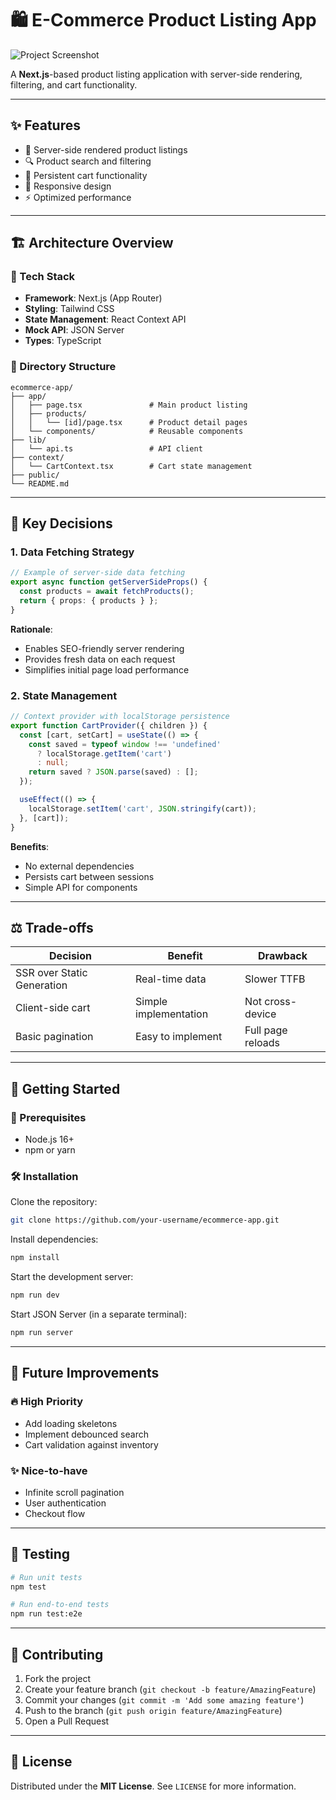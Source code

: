 # 🛍️ E-Commerce Product Listing App

![Project Screenshot](./screenshot.png)

A **Next.js**-based product listing application with server-side rendering, filtering, and cart functionality.

---

## ✨ Features

- 🚀 Server-side rendered product listings  
- 🔍 Product search and filtering  
- 🛒 Persistent cart functionality  
- 📱 Responsive design  
- ⚡ Optimized performance  

---

## 🏗️ Architecture Overview

### 🧰 Tech Stack

- **Framework**: Next.js (App Router)  
- **Styling**: Tailwind CSS  
- **State Management**: React Context API  
- **Mock API**: JSON Server  
- **Types**: TypeScript  

### 📁 Directory Structure

```
ecommerce-app/
├── app/
│   ├── page.tsx               # Main product listing
│   ├── products/
│   │   └── [id]/page.tsx      # Product detail pages
│   └── components/            # Reusable components
├── lib/
│   └── api.ts                 # API client
├── context/
│   └── CartContext.tsx        # Cart state management
├── public/
└── README.md
```

---

## 🧠 Key Decisions

### 1. Data Fetching Strategy

```ts
// Example of server-side data fetching
export async function getServerSideProps() {
  const products = await fetchProducts();
  return { props: { products } };
}
```

**Rationale**:
- Enables SEO-friendly server rendering  
- Provides fresh data on each request  
- Simplifies initial page load performance  

### 2. State Management

```ts
// Context provider with localStorage persistence
export function CartProvider({ children }) {
  const [cart, setCart] = useState(() => {
    const saved = typeof window !== 'undefined' 
      ? localStorage.getItem('cart') 
      : null;
    return saved ? JSON.parse(saved) : [];
  });

  useEffect(() => {
    localStorage.setItem('cart', JSON.stringify(cart));
  }, [cart]);
}
```

**Benefits**:
- No external dependencies  
- Persists cart between sessions  
- Simple API for components  

---

## ⚖️ Trade-offs

| Decision                     | Benefit             | Drawback                   |
|-----------------------------|---------------------|----------------------------|
| SSR over Static Generation  | Real-time data      | Slower TTFB                |
| Client-side cart            | Simple implementation | Not cross-device         |
| Basic pagination            | Easy to implement   | Full page reloads          |

---

## 🚀 Getting Started

### 🔧 Prerequisites

- Node.js 16+  
- npm or yarn  

### 🛠️ Installation

Clone the repository:

```bash
git clone https://github.com/your-username/ecommerce-app.git
```

Install dependencies:

```bash
npm install
```

Start the development server:

```bash
npm run dev
```

Start JSON Server (in a separate terminal):

```bash
npm run server
```

---

## 🔮 Future Improvements

### 🔥 High Priority

- Add loading skeletons  
- Implement debounced search  
- Cart validation against inventory  

### ✨ Nice-to-have

- Infinite scroll pagination  
- User authentication  
- Checkout flow  

---

## 🧪 Testing

```bash
# Run unit tests
npm test

# Run end-to-end tests
npm run test:e2e
```

---

## 🤝 Contributing

1. Fork the project  
2. Create your feature branch (`git checkout -b feature/AmazingFeature`)  
3. Commit your changes (`git commit -m 'Add some amazing feature'`)  
4. Push to the branch (`git push origin feature/AmazingFeature`)  
5. Open a Pull Request  

---

## 📄 License

Distributed under the **MIT License**. See `LICENSE` for more information.
